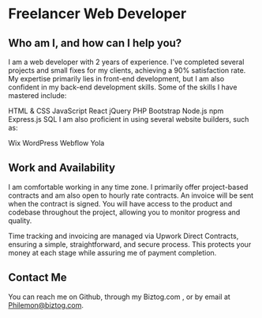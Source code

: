 # Freelancer Web Developer
## Who am I, and how can I help you?

I am a web developer with 2 years of experience. I've completed several projects and small fixes for my clients, achieving a 90% satisfaction rate. My expertise primarily lies in front-end development, but I am also confident in my back-end development skills. Some of the skills I have mastered include:

HTML & CSS
JavaScript
React
jQuery
PHP
Bootstrap
Node.js
npm
Express.js
SQL
I am also proficient in using several website builders, such as:

Wix
WordPress
Webflow
Yola

## Work and Availability

I am comfortable working in any time zone. I primarily offer project-based contracts and am also open to hourly rate contracts. An invoice will be sent when the contract is signed. You will have access to the product and codebase throughout the project, allowing you to monitor progress and quality.

Time tracking and invoicing are managed via Upwork Direct Contracts, ensuring a simple, straightforward, and secure process. This protects your money at each stage while assuring me of payment completion.

## Contact Me

You can reach me on Github, through my Biztog.com , or by email at Philemon@biztog.com.

